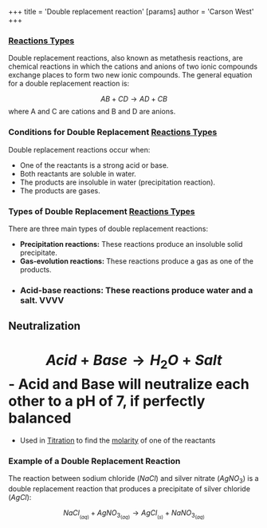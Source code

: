 
+++
 title = 'Double replacement reaction'
[params]
	author = 'Carson West'
+++
### [Reactions Types](./../reactions-types/)
Double replacement reactions, also known as metathesis reactions, are chemical reactions in which the cations and anions of two ionic compounds exchange places to form two new ionic compounds. The general equation for a double replacement reaction is:

$$ AB + CD → AD + CB
$$ 
where A and C are cations and B and D are anions.

### **Conditions for Double Replacement [Reactions Types](./../reactions-types/)**

Double replacement reactions occur when:

* One of the reactants is a strong acid or base.
* Both reactants are soluble in water.
* The products are insoluble in water (precipitation reaction).
* The products are gases.

### **Types of Double Replacement [Reactions Types](./../reactions-types/)**

There are three main types of double replacement reactions:

* **Precipitation reactions:** These reactions produce an insoluble solid precipitate.
* **Gas-evolution reactions:** These reactions produce a gas as one of the products.
- ### **Acid-base reactions:** These reactions produce water and a salt. VVVV
## Neutralization
# $$ Acid+Base → H_2O + Salt $$ - Acid and Base will **neutralize** each other to a pH of 7, if perfectly balanced
- Used in [Titration](./../titration/) to find the [molarity](./../molarity/) of one of the reactants

### **Example of a Double Replacement Reaction**

The reaction between sodium chloride ($NaCl$) and silver nitrate ($AgNO_3$) is a double replacement reaction that produces a precipitate of silver chloride ($AgCl$):

 $$ NaCl_{_{(aq)}} + AgNO_{3_{(aq)}} → AgCl_{_{(s)}} + NaNO_{3_{(aq)}} $$ 
